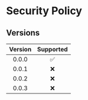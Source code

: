 # Security Policy

## Versions

| Version |     Supported      |
| :-----: | :----------------: |
|  0.0.0  | :white_check_mark: |
|  0.0.1  |        :x:         |
|  0.0.2  |        :x:         |
|  0.0.3  |        :x:         |


